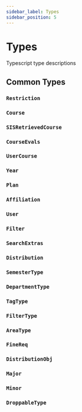 ```yaml
---
sidebar_label: Types
sidebar_position: 5
---
```


# Types

Typescript type descriptions

## Common Types

### ``Restriction``

### ``Course``

### ``SISRetrievedCourse``

### ``CourseEvals``

### ``UserCourse``

### ``Year``

### ``Plan``

### ``Affiliation``

### ``User``

### ``Filter``

### ``SearchExtras``

### ``Distribution``

### ``SemesterType``

### ``DepartmentType``

### ``TagType``

### ``FilterType``

### ``AreaType``

### ``FineReq``

### ``DistributionObj``

### ``Major``

### ``Minor``

### ``DroppableType``
